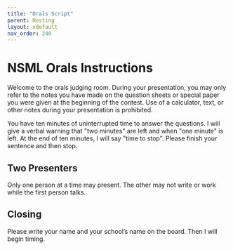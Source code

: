 ```yaml
---
title: "Orals Script"
parent: Hosting
layout: xdefault
nav_order: 240
---
```


# NSML Orals Instructions

Welcome to the orals judging room. During your presentation, you may
only refer to the notes you have made on the question sheets or
special paper you were given at the beginning of the contest. Use of a
calculator, text, or other notes during your presentation is
prohibited.

You have ten minutes of uninterrupted time to answer the questions. I
will give a verbal warning that "two minutes" are left and when "one
minute" is left. At the end of ten minutes, I will say "time to
stop". Please finish your sentence and then stop.

## Two Presenters

Only one person at a time may present. The other may not write or work while the first person talks.

## Closing

Please write your name and your school’s name on the board. Then I
will begin timing.
